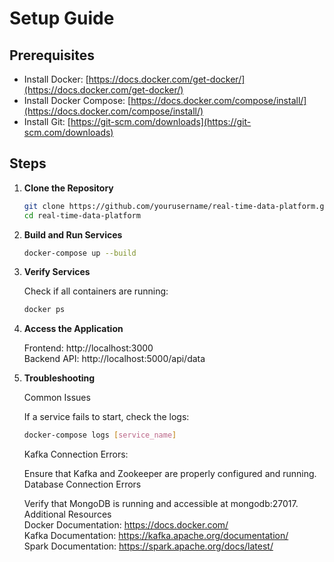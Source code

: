 # Setup Guide

## Prerequisites

- Install Docker: [https://docs.docker.com/get-docker/](https://docs.docker.com/get-docker/)
- Install Docker Compose: [https://docs.docker.com/compose/install/](https://docs.docker.com/compose/install/)
- Install Git: [https://git-scm.com/downloads](https://git-scm.com/downloads)

## Steps

1. **Clone the Repository**

    ```bash
    git clone https://github.com/yourusername/real-time-data-platform.git
    cd real-time-data-platform
   ```

2. **Build and Run Services**

   ```bash
   docker-compose up --build
   ```

3. **Verify Services**

   Check if all containers are running:

   ```bash
   docker ps
   ```
   
4. **Access the Application**

   Frontend: http://localhost:3000  
   Backend API: http://localhost:5000/api/data


5. **Troubleshooting**

   Common Issues

   If a service fails to start, check the logs:
   
   ```bash
   docker-compose logs [service_name]
   ```
   Kafka Connection Errors:
   
   Ensure that Kafka and Zookeeper are properly configured and running.  
   Database Connection Errors  
   
   Verify that MongoDB is running and accessible at mongodb:27017.  
   Additional Resources  
   Docker Documentation: https://docs.docker.com/  
   Kafka Documentation: https://kafka.apache.org/documentation/  
   Spark Documentation: https://spark.apache.org/docs/latest/  
